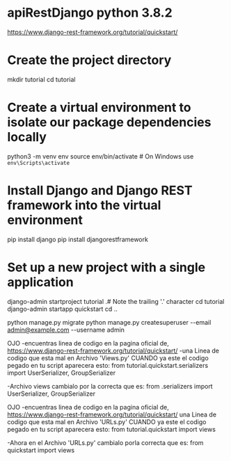 # apiRestDjango python 3.8.2
https://www.django-rest-framework.org/tutorial/quickstart/


# Create the project directory
mkdir tutorial
cd tutorial

# Create a virtual environment to isolate our package dependencies locally
python3 -m venv env
source env/bin/activate  # On Windows use `env\Scripts\activate`

# Install Django and Django REST framework into the virtual environment
pip install django
pip install djangorestframework

# Set up a new project with a single application
django-admin startproject tutorial  .# Note the trailing '.' character
cd tutorial
django-admin startapp quickstart
cd ..

python manage.py migrate
python manage.py createsuperuser --email admin@example.com --username admin



OJO
-encuentras linea de codigo en la pagina oficial de, https://www.django-rest-framework.org/tutorial/quickstart/
-una Linea de codigo que esta mal en Archivo 'Views.py' CUANDO ya este el codigo pegado en tu script aparecera esto:
from tutorial.quickstart.serializers import UserSerializer, GroupSerializer

-Archivo views cambialo por la correcta que es:
from .serializers import UserSerializer, GroupSerializer


OJO
-encuentras linea de codigo en la pagina oficial de, https://www.django-rest-framework.org/tutorial/quickstart/
una Linea de codigo que esta mal en Archivo 'URLs.py' CUANDO ya este el codigo pegado en tu script aparecera esto:
from tutorial.quickstart import views

-Ahora en el Archivo 'URLs.py' cambialo porla correcta que es:
from quickstart import views

